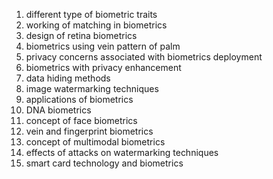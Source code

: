 1. different type of biometric traits
2. working of matching in biometrics
3. design of retina biometrics
4. biometrics using vein pattern of palm
5. privacy concerns associated with biometrics deployment
6. biometrics with privacy enhancement
7. data hiding methods
8. image watermarking techniques
9. applications of biometrics
10. DNA biometrics
11. concept of face biometrics
12. vein and fingerprint biometrics
13. concept of multimodal biometrics
14. effects of attacks on watermarking techniques
15. smart card technology and biometrics